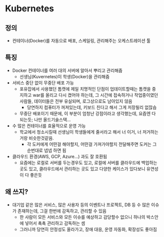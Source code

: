 # Kubernetes
## 정의
- 컨테이너(Docker)를 자동으로 배포, 스케일링, 관리해주는 오케스트레이션 툴

## 특징
- Docker 컨테이너를 여러 대의 서버에 알아서 뿌리고 관리해줌
    - 선생님(Kuvernetes)이 학생(Docker)을 관리해줌
- 서비스 중단 없이 무중단 배포 가능
    - 포유잡에서 사용했던 톰캣에 제일 치명적인 단점이 업데이트할때는 톰캣을 중지하고 war를 올리고 다시 켰어야 하는데, 그 시간에 접속하거나 작업중이였던 사람들, 데이터들은 전부 유실되며, 로그상으로도 남아있지 않음
        - 당연하지 컴퓨터가 꺼져있는데, 키보드 친다고 해서 그게 저장될리 없잖슴
    - 무중단 배포이기 때문에, 이 부분이 엄청난 강점이라고 생각했는데, 요즘엔 다 되는듯; 나만 올드기술스택...
- 수 많은 컨테이너를 효율적으로 운영 가능
    - 학교에서 청소시킬때 선생님이 학생들에게 줄서라고 해서 너 이거, 너 저거하는거랑 비슷한것같음.
        - 각 도커에게 어떤걸 해야할지, 어떤걸 가져가야할지 전달해주면 도커는 그 순번대로 넵넵 하면 됨
- 클라우드 환경(AWS, GCP, Azure...) 과도 잘 호환됨
    - 요즘에는 로컬로 서버를 두는경우도 있고, 로컬에 서버를 클라우드에 백업하는 곳도 있고, 클라우드에서 관리하는 곳도 있고 다양한 케이스가 있다보니 유연성이 다 좋은듯

## 왜 쓰지?
- 대기업 같은 많은 서비스, 많은 사용자 등의 이벤트나 프로젝트, DB 등 수 많은 이슈가 존재하는데, 그걸 한번에 감독하고, 관리할 수 있음
    - 한 사람이 모든 서비스와 모든 이슈를 예상하고 감당할수 없으니 하나의 박스안에 넣어서 쵹쵹 관리하고 감독하는 셈
    - 그러니까 당연히 안정성도 올라가고, 장애 대응, 운영 자동화, 확장성도 좋아짐